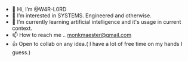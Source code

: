 - 👋 Hi, I’m @W4R-L0RD
- 👀 I’m interested in SYSTEMS. Engineered and otherwise.
- 🌱 I’m currently learning artificial intelligence and it's usage in current context. 
- 📫 How to reach me .. monkmaester@gmail.com
- 👍 Open to collab on any idea.( I have a lot of free time on my hands I guess.) 
<!---
W4R-L0RD/W4R-L0RD is a ✨ special ✨ repository because its `README.md` (this file) appears on your GitHub profile.
You can click the Preview link to take a look at your changes.
--->
